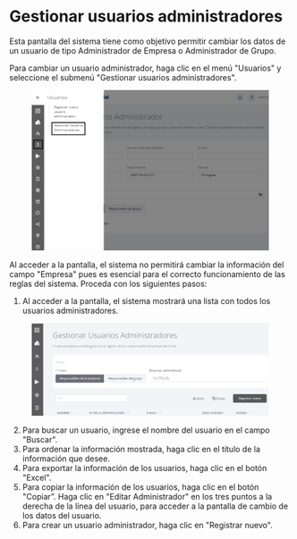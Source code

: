 # Gestionar usuarios administradores

Esta pantalla del sistema tiene como objetivo permitir cambiar los datos de un usuario de tipo Administrador de Empresa o Administrador de Grupo.

Para cambiar un usuario administrador, haga clic en el menú "Usuarios" y seleccione el submenú "Gestionar usuarios administradores".

<figure><img src="../.gitbook/assets/Captura de tela 2023-11-06 172415 (1).png" alt=""><figcaption></figcaption></figure>

Al acceder a la pantalla, el sistema no permitirá cambiar la información del campo "Empresa" pues es esencial para el correcto funcionamiento de las reglas del sistema. Proceda con los siguientes pasos:

1. Al acceder a la pantalla, el sistema mostrará una lista con todos los usuarios administradores.

<figure><img src="../.gitbook/assets/image (45).png" alt=""><figcaption></figcaption></figure>

2. Para buscar un usuario, ingrese el nombre del usuario en el campo "Buscar".
3. Para ordenar la información mostrada, haga clic en el título de la información que desee.
4. Para exportar la información de los usuarios, haga clic en el botón "Excel".
5. Para copiar la información de los usuarios, haga clic en el botón "Copiar”. Haga clic en "Editar Administrador" en los tres puntos a la derecha de la línea del usuario, para acceder a la pantalla de cambio de los datos del usuario.
6. Para crear un usuario administrador, haga clic en "Registrar nuevo".
